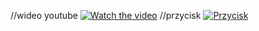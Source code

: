 //wideo youtube
[![Watch the video](https://img.youtube.com/vi/dQw4w9WgXcQ/0.jpg)](https://www.youtube.com/embed/dQw4w9WgXcQ?si=Cl7Kdz7xLTkFSZNv)
//przycisk
[![Przycisk](https://img.shields.io/badge/Przycisk-Kliknij%20mnie-blue)](https://example.com)
